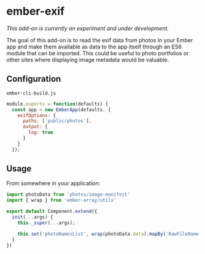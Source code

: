 ember-exif
==========

*This add-on is currently an experiment and under development.*

The goal of this add-on is to read the exif data from photos in your Ember app and make them available as data to the app itself through an ES6 module that can be imported. This could be useful to photo portfolios or other sites where displaying image metadata would be valuable.

Configuration
-------------

`ember-cli-build.js`

```javascript
module.exports = function(defaults) {
  const app = new EmberApp(defaults, {
    exifOptions: {
      paths: ['public/photos'],
      output: {
        log: true
      }
    }
  });
```

Usage
-----

From somewhere in your application:

```javascript
import photoData from 'photos/image-manifest'
import { wrap } from 'ember-array/utils'

export default Component.extend({
  init(...args) {
    this._super(...args);

    this.set('photoNamesList', wrap(photoData.data).mapBy('RawFileName'))
  }
})
```
